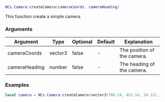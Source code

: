 ```lua
NCs.Camera:createCamera(cameraCoords, cameraHeading)
```
This function create a simple camera.

### Arguments
| Argument      | Type    | Optional | Default | Explanation                 |
|---------------|---------|----------|---------|-----------------------------|
| cameraCoords  | vector3 | false    | -       | The position of the camera. |    
| cameraHeading | number  | false    | -       | The heading of the camera.  |

### Examples
```lua
local camera = NCs.Camera:createCamera(vector3(780.14, 452.14, 54.12), 180.0)
```